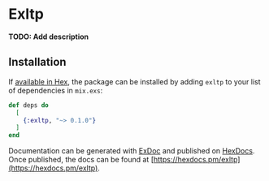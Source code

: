 # Exltp

**TODO: Add description**

## Installation

If [available in Hex](https://hex.pm/docs/publish), the package can be installed
by adding `exltp` to your list of dependencies in `mix.exs`:

```elixir
def deps do
  [
    {:exltp, "~> 0.1.0"}
  ]
end
```

Documentation can be generated with [ExDoc](https://github.com/elixir-lang/ex_doc)
and published on [HexDocs](https://hexdocs.pm). Once published, the docs can
be found at [https://hexdocs.pm/exltp](https://hexdocs.pm/exltp).

